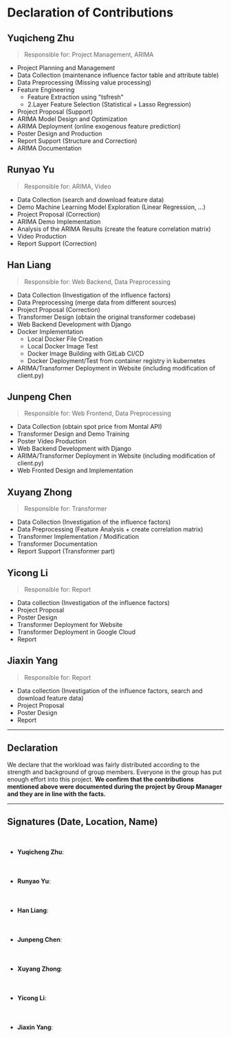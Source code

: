 # Declaration of Contributions

## Yuqicheng Zhu

> Responsible for: Project Management, ARIMA

- Project Planning and Management
- Data Collection (maintenance influence factor table and attribute table)
- Data Preprocessing (Missing value processing)
- Feature Engineering
  - Feature Extraction using "tsfresh"
  - 2.Layer Feature Selection (Statistical + Lasso Regression)
- Project Proposal (Support)
- ARIMA Model Design and Optimization
- ARIMA Deployment (online exogenous feature prediction)
- Poster Design and Production
- Report Support (Structure and Correction)
- ARIMA Documentation

## Runyao Yu

> Responsible for: ARIMA, Video

- Data Collection (search and download feature data)
- Demo Machine Learning Model Exploration (Linear Regression, …)
- Project Proposal (Correction)
- ARIMA Demo Implementation
- Analysis of the ARIMA Results (create the feature correlation matrix)
- Video Production
- Report Support (Correction)

## Han Liang

> Responsible for: Web Backend, Data Preprocessing

- Data Collection (Investigation of the influence factors)
- Data Preprocessing (merge data from different sources)
- Project Proposal (Correction)
- Transformer Design (obtain the original transformer codebase)
- Web Backend Development with Django
- Docker Implementation
  - Local Docker File Creation
  - Local Docker Image Test
  - Docker Image Building with GitLab CI/CD
  - Docker Deployment/Test from container registry in kubernetes
- ARIMA/Transformer Deployment in Website (including modification of client.py)

## Junpeng Chen

> Responsible for: Web Frontend, Data Preprocessing

- Data Collection (obtain spot price from Montal API)
- Transformer Design and Demo Training
- Poster Video Production
- Web Backend Development with Django
- ARIMA/Transformer Deployment in Website (including modification of client.py)
- Web Fronted Design and Implementation

## Xuyang Zhong

> Responsible for: Transformer

- Data Collection (Investigation of the influence factors)
- Data Preprocessing (Feature Analysis + create correlation matrix)
- Transformer Implementation / Modification
- Transformer Documentation
- Report Support (Transformer part)

## Yicong Li

> Responsible for: Report

- Data collection (Investigation of the influence factors)
- Project Proposal
- Poster Design
- Transformer Deployment for Website
- Transformer Deployment in Google Cloud
- Report

## Jiaxin Yang

> Responsible for: Report

- Data collection (Investigation of the influence factors, search and download feature data)
- Project Proposal
- Poster Design
- Report

---

## Declaration

We declare that the workload was fairly distributed according to the strength and background of group members. Everyone in the group has put enough effort into this project. **We confirm that the contributions mentioned above were documented during the project by Group Manager and they are in line with the facts.**

---

## Signatures (Date, Location, Name)
<br/>

- **Yuqicheng Zhu**:<br/><br/><br/><br/>
- **Runyao Yu**:<br/><br/><br/><br/>
- **Han Liang**:<br/><br/><br/><br/>
- **Junpeng Chen**:<br/><br/><br/><br/>
- **Xuyang Zhong**:<br/><br/><br/><br/>
- **Yicong Li**:<br/><br/><br/><br/>
- **Jiaxin Yang**:<br/><br/><br/><br/>

